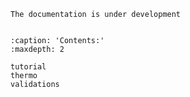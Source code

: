 ```{warning}
The documentation is under development 
```

```{include} ../../README.md
```
  
```{toctree}
:caption: 'Contents:'
:maxdepth: 2

tutorial
thermo
validations
``` 